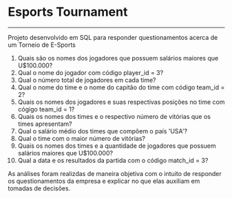 # Esports Tournament
---
Projeto desenvolvido em SQL para responder questionamentos acerca de um Torneio de E-Sports

1. Quais são os nomes dos jogadores que possuem salários maiores que U$100.000?
2. Qual o nome do jogador com código player_id = 3?
3. Qual o número total de jogadores em cada time?
4. Qual o nome do time e o nome do capitão do time com código team_id = 2?
5. Quais os nomes dos jogadores e suas respectivas posições no time com cógigo team_id = 1?
6. Quais os nomes dos times e o respectivo número de vitórias que os times apresentam?
7. Qual o salário médio dos times que compõem o país 'USA'?
8. Qual o time com o maior número de vitórias?
9. Quais os nomes dos times e a quantidade de jogadores que possuem salários maiores que U$100.000?
10. Qual a data e os resultados da partida com o código match_id = 3?

As análises foram realizdas de maneira objetiva com o intuito de responder os questionamentos da empresa e explicar no que elas auxiliam em tomadas de decisões.
